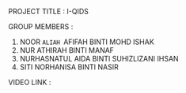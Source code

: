 PROJECT TITLE : I-QIDS

GROUP MEMBERS : 
1) NOOR `ALIAH `AFIFAH BINTI MOHD ISHAK
2) NUR ATHIRAH BINTI MANAF
3) NURHASNATUL AIDA BINTI SUHIZLIZANI IHSAN
4) SITI NORHANISA BINTI NASIR

VIDEO LINK : 
